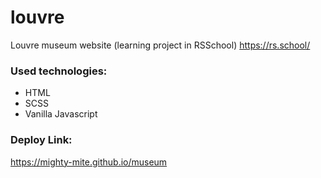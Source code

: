 # louvre

Louvre museum website
(learning project in RSSchool)
https://rs.school/

### Used technologies:

- HTML
- SCSS
- Vanilla Javascript

### Deploy Link:

https://mighty-mite.github.io/museum
